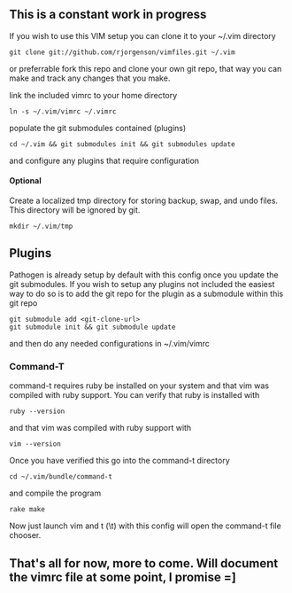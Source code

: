 ## This is a constant work in progress

If you wish to use this VIM setup you can clone it to your ~/.vim directory

    git clone git://github.com/rjorgenson/vimfiles.git ~/.vim

or preferrable fork this repo and clone your own git repo, that way you can make and track any changes that you make.

link the included vimrc to your home directory

    ln -s ~/.vim/vimrc ~/.vimrc

populate the git submodules contained (plugins)

    cd ~/.vim && git submodules init && git submodules update

and configure any plugins that require configuration

#### Optional

Create a localized tmp directory for storing backup, swap, and undo files. This directory will be ignored by git.

    mkdir ~/.vim/tmp

## Plugins

Pathogen is already setup by default with this config once you update the git submodules. If you wish to setup any plugins not included the easiest way to do so is to add the git repo for the plugin as a submodule within this git repo

    git submodule add <git-clone-url>
    git submodule init && git submodule update

and then do any needed configurations in ~/.vim/vimrc

### Command-T

command-t requires ruby be installed on your system and that vim was compiled with ruby support. You can verify that ruby is installed with

    ruby --version

and that vim was compiled with ruby support with

    vim --version

Once you have verified this go into the command-t directory

    cd ~/.vim/bundle/command-t

and compile the program

    rake make

Now just launch vim and <Leader>t (\t) with this config will open the command-t file chooser.

## That's all for now, more to come. Will document the vimrc file at some point, I promise =]
